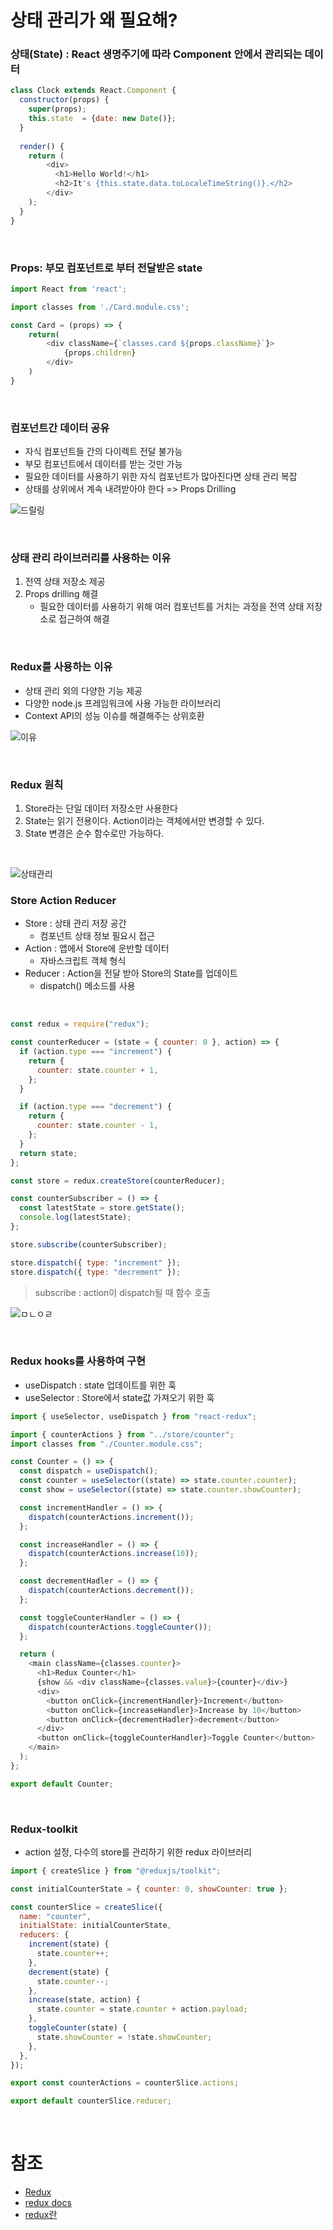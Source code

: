# 상태 관리가 왜 필요해?

### 상태(State) : React 생명주기에 따라 Component 안에서 관리되는 데이터
  
```javascript
class Clock extends React.Component {
  constructor(props) {
    super(props);
    this.state  = {date: new Date()}; 
  }
  
  render() {
    return (
        <div>
          <h1>Hello World!</h1>
          <h2>It's {this.state.data.toLocaleTimeString()}.</h2>
        </div>
    );
  }
}
```

<br/>

### Props: 부모 컴포넌트로 부터 전달받은 state

```javascript
import React from 'react';

import classes from './Card.module.css';

const Card = (props) => {
    return(
        <div className={`classes.card ${props.className}`}>
            {props.children}
        </div>
    )
}
```

<br/>

### 컴포넌트간 데이터 공유

- 자식 컴포넌트들 간의 다이렉트 전달 불가능
- 부모 컴포넌트에서 데이터를 받는 것만 가능
- 필요한 데이터를 사용하기 위한 자식 컴포넌트가 많아진다면 상태 관리 복잡
- 상태를 상위에서 계속 내려받아야 한다 => Props Drilling

![드릴링](https://miro.medium.com/max/438/1*_OmvHiizMacW5wod9F4sLA.png)

<br/>

### 상태 관리 라이브러리를 사용하는 이유

1. 전역 상태 저장소 제공
2. Props drilling 해결
   - 필요한 데이터를 사용하기 위해 여러 컴포넌트를 거치는 과정을 전역 상태 저장소로 접근하여 해결


<br/>

### Redux를 사용하는 이유

- 상태 관리 외의 다양한 기능 제공
- 다양한 node.js 프레임워크에 사용 가능한 라이브러리
- Context API의 성능 이슈를 해결해주는 상위호환

![이유](https://velog.velcdn.com/images%2Fcada%2Fpost%2F2fe54f52-a384-444a-88ad-05fd2d10028c%2Fdas.PNG)

<br/>

### Redux 원칙

1. Store라는 단일 데이터 저장소만 사용한다
2. State는 읽기 전용이다. Action이라는 객체에서만 변경할 수 있다.
3. State 변경은 순수 함수로만 가능하다.

<br/>

![상태관리](https://i0.wp.com/hanamon.kr/wp-content/uploads/2021/07/%E1%84%85%E1%85%B5%E1%84%83%E1%85%A5%E1%86%A8%E1%84%89%E1%85%B3-%E1%84%89%E1%85%A1%E1%86%BC%E1%84%90%E1%85%A2%E1%84%80%E1%85%AA%E1%86%AB%E1%84%85%E1%85%B5-%E1%84%83%E1%85%A1%E1%86%AB%E1%84%80%E1%85%A8.png?w=919&ssl=1)

### Store  Action  Reducer

- Store : 상태 관리 저장 공간
  - 컴포넌트 상태 정보 필요시 접근
- Action : 앱에서 Store에 운반할 데이터
  - 자바스크립트 객체 형식
- Reducer : Action을 전달 받아 Store의 State를 업데이트
  - dispatch() 메소드를 사용

<br/>

```javascript
const redux = require("redux");

const counterReducer = (state = { counter: 0 }, action) => {
  if (action.type === "increment") {
    return {
      counter: state.counter + 1,
    };
  }

  if (action.type === "decrement") {
    return {
      counter: state.counter - 1,
    };
  }
  return state;
};

const store = redux.createStore(counterReducer);

const counterSubscriber = () => {
  const latestState = store.getState();
  console.log(latestState);
};

store.subscribe(counterSubscriber);

store.dispatch({ type: "increment" });
store.dispatch({ type: "decrement" });
```

> subscribe : action이 dispatch될 때 함수 호출


![ㅁㄴㅇㄹ](https://s3.us-west-2.amazonaws.com/secure.notion-static.com/29c0231d-c9a1-47ab-936d-0f158ad7d322/Untitled.png?X-Amz-Algorithm=AWS4-HMAC-SHA256&X-Amz-Content-Sha256=UNSIGNED-PAYLOAD&X-Amz-Credential=AKIAT73L2G45EIPT3X45%2F20220809%2Fus-west-2%2Fs3%2Faws4_request&X-Amz-Date=20220809T005650Z&X-Amz-Expires=86400&X-Amz-Signature=b6053b556659f27039384863aa805faa9e879f5607138ae36edbe991ff805396&X-Amz-SignedHeaders=host&response-content-disposition=filename%20%3D%22Untitled.png%22&x-id=GetObject)

<br/>

### Redux hooks를 사용하여 구현

- useDispatch : state 업데이트를 위한 훅
- useSelector : Store에서 state값 가져오기 위한 훅

```javascript
import { useSelector, useDispatch } from "react-redux";

import { counterActions } from "../store/counter";
import classes from "./Counter.module.css";

const Counter = () => {
  const dispatch = useDispatch();
  const counter = useSelector((state) => state.counter.counter);
  const show = useSelector((state) => state.counter.showCounter);

  const incrementHandler = () => {
    dispatch(counterActions.increment());
  };

  const increaseHandler = () => {
    dispatch(counterActions.increase(10));
  };

  const decrementHadler = () => {
    dispatch(counterActions.decrement());
  };

  const toggleCounterHandler = () => {
    dispatch(counterActions.toggleCounter());
  };

  return (
    <main className={classes.counter}>
      <h1>Redux Counter</h1>
      {show && <div className={classes.value}>{counter}</div>}
      <div>
        <button onClick={incrementHandler}>Increment</button>
        <button onClick={increaseHandler}>Increase by 10</button>
        <button onClick={decrementHadler}>decrement</button>
      </div>
      <button onClick={toggleCounterHandler}>Toggle Counter</button>
    </main>
  );
};

export default Counter;
```

<br/>

### Redux-toolkit

- action 설정, 다수의 store를 관리하기 위한 redux 라이브러리

```javascript
import { createSlice } from "@reduxjs/toolkit";

const initialCounterState = { counter: 0, showCounter: true };

const counterSlice = createSlice({
  name: "counter",
  initialState: initialCounterState,
  reducers: {
    increment(state) {
      state.counter++;
    },
    decrement(state) {
      state.counter--;
    },
    increase(state, action) {
      state.counter = state.counter + action.payload;
    },
    toggleCounter(state) {
      state.showCounter = !state.showCounter;
    },
  },
});

export const counterActions = counterSlice.actions;

export default counterSlice.reducer;
```

<br/>


# 참조

- [Redux](https://hanamon.kr/redux%eb%9e%80-%eb%a6%ac%eb%8d%95%ec%8a%a4-%ec%83%81%ed%83%9c-%ea%b4%80%eb%a6%ac-%eb%9d%bc%ec%9d%b4%eb%b8%8c%eb%9f%ac%eb%a6%ac/)
- [redux docs](https://redux.js.org/introduction/getting-started)
- [redux란](https://mjn5027.tistory.com/33)